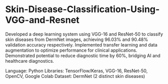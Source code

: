 # Skin-Disease-Classification-Using-VGG-and-Resnet

Developed a deep learning system using VGG-16 and ResNet-50 to classify skin diseases from DermNet images, achieving 96.03% and 90.48% validation accuracy respectively. Implemented transfer learning and data augmentation to optimize performance for clinical applications. Demonstrated potential to reduce diagnostic time by 60%, bridging AI and healthcare diagnostics.

Language: Python
Libraries: TensorFlow/Keras, VGG-16, ResNet-50, OpenCV, Google Colab
Dataset: DermNet (2 distinct skin diseases)
